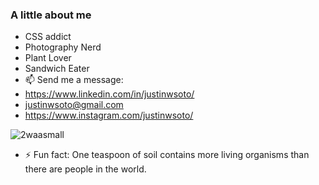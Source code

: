 ### A little about me 
- CSS addict 
- Photography Nerd
- Plant Lover
- Sandwich Eater
- 📫 Send me a message:
-  https://www.linkedin.com/in/justinwsoto/ 
-  justinwsoto@gmail.com
-  https://www.instagram.com/justinwsoto/

![2waasmall](https://user-images.githubusercontent.com/83792867/139138990-7da1189a-d0c5-415e-8d4c-0eb1ac33a254.png)

- ⚡ Fun fact: One teaspoon of soil contains more living organisms than there are people in the world.
